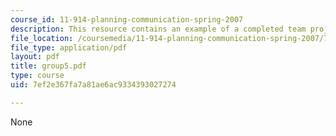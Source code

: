 ```yaml
---
course_id: 11-914-planning-communication-spring-2007
description: This resource contains an example of a completed team project.
file_location: /coursemedia/11-914-planning-communication-spring-2007/7ef2e367fa7a81ae6ac9334393027274_group5.pdf
file_type: application/pdf
layout: pdf
title: group5.pdf
type: course
uid: 7ef2e367fa7a81ae6ac9334393027274

---
```

None